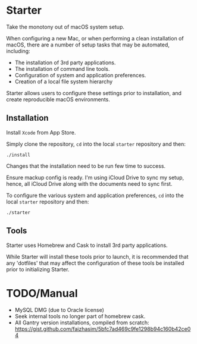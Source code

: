 # Starter

Take the monotony out of macOS system setup.

When configuring a new Mac, or when performing a clean installation of macOS, there are a number of setup tasks that may be automated, including:

- The installation of 3rd party applications.
- The installation of command line tools.
- Configuration of system and application preferences.
- Creation of a local file system hierarchy

Starter allows users to configure these settings prior to installation, and create reproducible macOS environments.

## Installation

Install `Xcode` from App Store.

Simply clone the repository, `cd` into the local `starter` repository and then:

    ./install

Changes that the installation need to be run few time to success.

Ensure mackup config is ready. I'm using iCloud Drive to sync my setup, hence, all iCloud Drive along with the documents need to sync first.

To configure the various system and application preferences, `cd` into the local `starter` repository and then:

    ./starter

## Tools

Starter uses Homebrew and Cask to install 3rd party applications.

While Starter will install these tools prior to launch, it is recommended that any 'dotfiles' that may affect the configuration of these tools be installed prior to initializing Starter.


TODO/Manual
===========

- MySQL DMG (due to Oracle license)
- Seek internal tools no longer part of homebrew cask.
- All Gantry version installations, compiled from scratch: https://gist.github.com/faizhasim/5bfc7ad469c9fe1298b94c160b42ce04 
